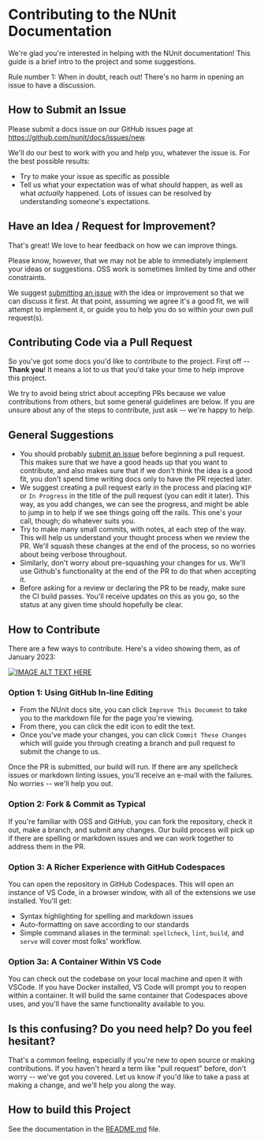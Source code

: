 # Contributing to the NUnit Documentation

We're glad you're interested in helping with the NUnit documentation! This guide is a brief intro to the project and some suggestions.

Rule number 1: When in doubt, reach out! There's no harm in opening an issue to have a discussion.

## How to Submit an Issue

Please submit a docs issue on our GitHub issues page at <https://github.com/nunit/docs/issues/new>.

We'll do our best to work with you and help you, whatever the issue is. For the best possible results:

* Try to make your issue as specific as possible
* Tell us what your expectation was of what *should* happen, as well as what *actually* happened. Lots of issues can be resolved by understanding someone's expectations.

## Have an Idea / Request for Improvement?

That's great! We love to hear feedback on how we can improve things.

Please know, however, that we may not be able to immediately implement your ideas or suggestions. OSS work is sometimes limited by time and other constraints.

We suggest [submitting an issue](https://github.com/nunit/docs/issues/new) with the idea or improvement so that we can discuss it first. At that point, assuming we agree it's a good fit, we will attempt to implement it, or guide you to help you do so within your own pull request(s).

## Contributing Code via a Pull Request

So you've got some docs you'd like to contribute to the project. First off -- **Thank you**! It means a lot to us that you'd take your time to help improve this project.

We try to avoid being strict about accepting PRs because we value contributions from others, but some general guidelines are below. If you are unsure about any of the steps to contribute, just ask -- we're happy to help.

## General Suggestions

* You should probably [submit an issue](https://github.com/nunit/docs/issues/new) before beginning a pull request. This makes sure that we have a good heads up that you want to contribute, and also makes sure that if we don't think the idea is a good fit, you don't spend time writing docs only to have the PR rejected later.
* We suggest creating a pull request early in the process and placing `WIP` or `In Progress` in the title of the pull request (you can edit it later). This way, as you add changes, we can see the progress, and might be able to jump in to help if we see things going off the rails. This one's your call, though; do whatever suits you.
* Try to make many small commits, with notes, at each step of the way. This will help us understand your thought process when we review the PR. We'll squash these changes at the end of the process, so no worries about being verbose throughout.
* Similarly, don't worry about pre-squashing your changes for us. We'll use Github's functionality at the end of the PR to do that when accepting it.
* Before asking for a review or declaring the PR to be ready, make sure the CI build passes. You'll receive updates on this as you go, so the status at any given time should hopefully be clear.

## How to Contribute

There are a few ways to contribute. Here's a video showing them, as of January 2023:

[![IMAGE ALT TEXT HERE](https://img.youtube.com/vi/VSJwystllJM/0.jpg)](https://www.youtube.com/watch?v=VSJwystllJM)

### Option 1: Using GitHub In-line Editing

* From the NUnit docs site, you can click `Improve This Document` to take you to the markdown file for the page you're viewing.
* From there, you can click the edit icon to edit the text.
* Once you've made your changes, you can click `Commit These Changes` which will guide you through creating a branch and pull request to submit the change to us.

Once the PR is submitted, our build will run. If there are any spellcheck issues or markdown linting issues, you'll receive an e-mail with the failures. No worries -- we'll help you out.

### Option 2: Fork & Commit as Typical

If you're familiar with OSS and GitHub, you can fork the repository, check it out, make a branch, and submit any changes. Our build process will pick up if there are spelling or markdown issues and we can work together to address them in the PR.

### Option 3: A Richer Experience with GitHub Codespaces

You can open the repository in GitHub Codespaces. This will open an instance of VS Code, in a browser window, with all of the extensions we use installed. You'll get:

* Syntax highlighting for spelling and markdown issues
* Auto-formatting on save according to our standards
* Simple command aliases in the terminal: `spellcheck`, `lint`, `build`, and `serve` will cover most folks' workflow.

### Option 3a: A Container Within VS Code

You can check out the codebase on your local machine and open it with VSCode. If you have Docker installed, VS Code will prompt you to reopen within a container. It will build the same container that Codespaces above uses, and you'll have the same functionality available to you.

## Is this confusing? Do you need help? Do you feel hesitant?

That's a common feeling, especially if you're new to open source or making contributions. If you haven't heard a term like "pull request" before, don't worry -- we've got you covered. Let us know if you'd like to take a pass at making a change, and we'll help you along the way.

## How to build this Project

See the documentation in the [README.md](README.md) file.
